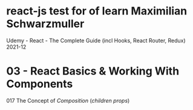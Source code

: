 # react-js test for of learn Maximilian  Schwarzmuller

Udemy - React - The Complete Guide (incl Hooks, React Router, Redux) 2021-12 

# 03 - React Basics & Working With Components

017 The Concept of _Composition_ (_children props_)

